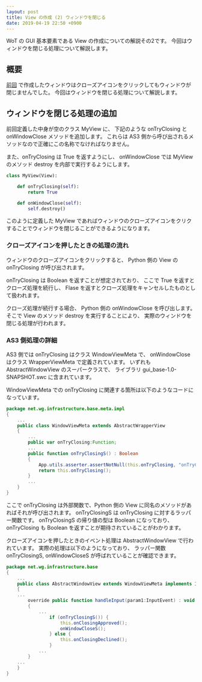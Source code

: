 ```yaml
---
layout: post
title: View の作成 (2) ウィンドウを閉じる
date: 2019-04-19 22:50 +0900
---
```

WoT の GUI 基本要素である View の作成についての解説その2です。
今回はウィンドウを閉じる処理について解説します。

## 概要

[前回](/2019/04/19/create_view_01)
で作成したウィンドウはクローズアイコンをクリックしてもウィンドウが閉じませんでした。
今回はウィンドウを閉じる処理について解説します。


## ウィンドウを閉じる処理の追加

前回定義した中身が空のクラス MyView に、
下記のような onTryClosing と onWindowClose メソッドを追加します。
これらは AS3 側から呼び出されるメソッドなので正確にこの名称でなければなりません。

また、onTryClosing は True を返すようにし、
onWindowClose では MyView のメソッド destroy を内部で実行するようにします。

```python
class MyView(View):

    def onTryClosing(self):
        return True

    def onWindowClose(self):
        self.destroy()
```

このように定義した MyView であればウィンドウのクローズアイコンをクリクすることでウィンドウを閉じることができるようになります。


### クローズアイコンを押したときの処理の流れ

ウィンドウのクローズアイコンをクリックすると、
Python 側の View の onTryClosing が呼び出されます。

onTryClosing は Boolean を返すことが想定されており、
ここで True を返すとクローズ処理を続行し、
Flase を返すとクローズ処理をキャンセルしたものとして扱われます。

クローズ処理が続行する場合、
Python 側の onWindowClose を呼び出します。
そこで View のメソッド destroy を実行することにより、
実際のウィンドウを閉じる処理が行われます。


### AS3 側処理の詳細

AS3 側では
onTryClosing はクラス WindowViewMeta で、
onWindowClose はクラス WrapperViewMeta で定義されています。
いずれも AbstractWindowView のスーパークラスで、
ライブラリ gui_base-1.0-SNAPSHOT.swc に含まれています。

WindowViewMeta での onTryClosing に関連する箇所は以下のようなコードになっています。

```actionscript
package net.wg.infrastructure.base.meta.impl
{
    ...
    public class WindowViewMeta extends AbstractWrapperView
    {
        ...
        public var onTryClosing:Function;
        ...
        public function onTryClosingS() : Boolean
        {
            App.utils.asserter.assertNotNull(this.onTryClosing, "onTryClosing" + Errors.CANT_NULL);
            return this.onTryClosing();
        }
        ...
    }
}
```

ここで onTryClosing は外部関数で、Python 側の View に同名のメソッドがあればそれが呼び出されます。
onTryClosingS は onTryClosing に対するラッパー関数です。
onTryClosingS の帰り値の型は Boolean になっており、
onTryClosing も Boolean を返すことが期待されていることがわかります。


クローズアイコンを押したときのイベント処理は AbstractWindowView で行われています。
実際の処理は以下のようになっており、
ラッパー関数 onTryClosingS, onWindowCloseS が呼ばれていることが確認できます。

```actionscript
package net.wg.infrastructure.base
{
    ...
    public class AbstractWindowView extends WindowViewMeta implements IAbstractWindowView
    {
    ...
        override public function handleInput(param1:InputEvent) : void
        {
            ...
                if (onTryClosingS()) {
                    this.onClosingApproved();
                    onWindowCloseS();
                } else {
                    this.onClosingDeclined();
                }
            ...
        }
    ...
    }
}
```
